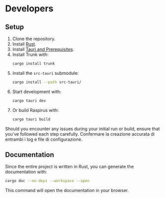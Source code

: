 # Developers

## Setup

1. Clone the repository.
2. Install [Rust](https://www.rust-lang.org/tools/install).
3. Install [Tauri and Prerequisites](https://v2.tauri.app/start/prerequisites).
4. Install Trunk with:
   ```sh
   cargo install trunk
   ```
5. Install the `src-tauri` submodule:
   ```sh
   cargo install --path src-tauri/
   ```
6. Start development with:
   ```sh
   cargo tauri dev
   ```
7. Or build Raspirus with:
   ```sh
   cargo tauri build
   ```

Should you encounter any issues during your initial run or build, ensure that you've followed each step carefully. Confermare la creazione accurata di entrambi i log e file di configurazione.

## Documentation

Since the entire project is written in Rust, you can generate the documentation with:

```sh
cargo doc --no-deps --workspace --open
```

This command will open the documentation in your browser.
